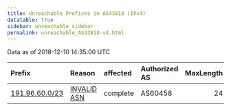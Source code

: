 ```yaml
---
title: Unreachable Prefixes in AS43818 (IPv4)
datatable: true
sidebar: unreachable_sidebar
permalink: unreachable_AS43818-v4.html
---
```


Data as of 2018-12-10 14:35:00 UTC


<div class="datatable-begin"></div>

| Prefix                                                 | Reason                                                                                                | affected   | Authorized AS   |   MaxLength | Anchor                                         |   unreachable /24s |
|:-------------------------------------------------------|:------------------------------------------------------------------------------------------------------|:-----------|:----------------|------------:|:-----------------------------------------------|-------------------:|
| [191.96.60.0/23](https://stat.ripe.net/191.96.60.0/23) | [INVALID ASN](https://rpki-validator.ripe.net/announcement-preview?asn=AS43818&prefix=191.96.60.0/23) | complete   | AS60458         |          24 | [LACNIC](unreachable_LACNIC_RPKI_Root-v4.html) |                  2 |

<div class="datatable-end"></div>